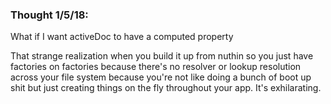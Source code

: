 ### Thought 1/5/18:
What if I want activeDoc to have a computed property

That strange realization when you build it up from nuthin so you just have 
factories on factories because there's no resolver or lookup resolution across
your file system because you're not like doing a bunch of boot up shit but just
creating things on the fly throughout your app. It's exhilarating. 

